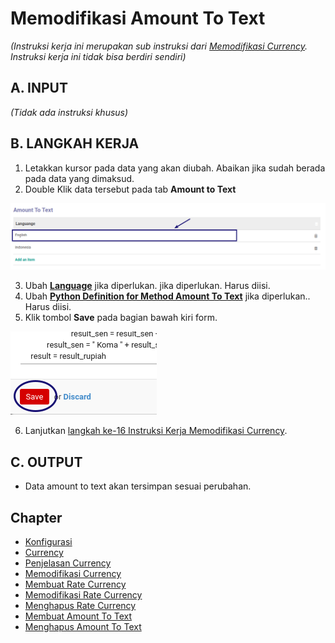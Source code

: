 # Memodifikasi Amount To Text
*(Instruksi kerja ini merupakan sub instruksi dari [Memodifikasi Currency](./memodifikasi.md). Instruksi kerja ini tidak bisa berdiri sendiri)*

## A. INPUT

*(Tidak ada instruksi khusus)*

## B. LANGKAH KERJA

1. Letakkan kursor pada data yang akan diubah. Abaikan jika sudah berada pada data yang dimaksud.
2. Double Klik data tersebut pada tab **Amount to Text**

![](../../img/currency/tombol-edit-text.png)

3. Ubah **[Language](./penjelasan.md#field-detail-amount-to-text-lang-id)** jika diperlukan. jika diperlukan. Harus diisi.
4. Ubah **[Python Definition for Method Amount To Text](./penjelasan.md#field-detail-amount-to-text-python-amount2text)** jika diperlukan.. Harus diisi.
5. Klik tombol **Save** pada bagian bawah kiri form.

![](../../img/currency/tombol-save-text.png)

6. Lanjutkan [langkah ke-16 Instruksi Kerja Memodifikasi Currency](./memodifikasi.md#l16).

## C. OUTPUT

* Data amount to text akan tersimpan sesuai perubahan.

## Chapter

- [Konfigurasi](../../konfigurasi.md)
- [Currency](../currency.md)
- [Penjelasan Currency](penjelasan.md)
- [Memodifikasi Currency](memodifikasi.md)
- [Membuat Rate Currency](membuat-rate.md)
- [Memodifikasi Rate Currency](memodifikasi-rate.md)
- [Menghapus Rate Currency](menghapus-rate.md)
- [Membuat Amount To Text](membuat-amount.md)
- [Menghapus Amount To Text](menghapus-amount.md)
